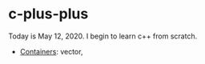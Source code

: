# c-plus-plus
Today is May 12, 2020. I begin to learn c++ from scratch.
+ [Containers](https://github.com/suzyi/c-plus-plus/blob/master/containers.md): vector, 
